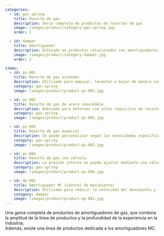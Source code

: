 ```yaml
---
categories:
  - id: gas-spring
    title: Resorte de gas
    description: Serie completa de productos de resortes de gas
    image: /images/product/category-gas-spring.jpg
    order: 1

  - id: damper
    title: Amortiguador
    description: Enfocado en productos relacionados con amortiguadores MC
    image: /images/product/category-damper.jpg
    order: 2

items:
  - id: gs-001
    title: Resorte de gas estándar
    description: Utilizado para empujar, levantar o bajar de manera controlada sin energía externa. Se puede personalizar el tamaño y la extensión según sus necesidades.
    category: gas-spring
    image: /images/product/product-gs-001.jpg

  - id: gs-002
    title: Resorte de gas de acero inoxidable
    description: Adecuado para entornos con altos requisitos de resistencia a la corrosión.
    category: gas-spring
    image: /images/product/product-gs-002.jpg

  - id: gs-003
    title: Resorte de gas especial
    description: Se puede personalizar según las necesidades específicas de la aplicación.
    category: gas-spring
    image: /images/product/product-gs-003.jpg

  - id: gs-004
    title: Resorte de gas con válvula
    description: La presión interna se puede ajustar mediante una válvula.
    category: gas-spring
    image: /images/product/product-gs-004.jpg

  - id: dp-001
    title: Amortiguador MC (Control de movimiento)
    description: Utilizado para reducir la velocidad del movimiento y frenar la inercia, disponible en tipos estándar y con pistón separado. Las características de amortiguación se pueden ajustar según sea necesario.
    category: damper
    image: /images/product/product-dp-001.jpg
---
```


Una gama completa de productos de amortiguadores de gas, que combina la amplitud de la línea de productos y la profundidad de la experiencia en la industria; <br>Además, existe una línea de productos dedicada a los amortiguadores MC.